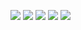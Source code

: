 ![](https://github-profile-summary-cards.vercel.app/api/cards/profile-details?username=Furinai&theme=vue)
![](https://github-profile-summary-cards.vercel.app/api/cards/stats?username=Furinai&theme=vue)
![](https://github-profile-summary-cards.vercel.app/api/cards/productive-time?username=Furinai&theme=vue)
![](https://github-profile-summary-cards.vercel.app/api/cards/repos-per-language?username=Furinai&theme=vue)
![](https://github-profile-summary-cards.vercel.app/api/cards/most-commit-language?username=Furinai&theme=vue)
